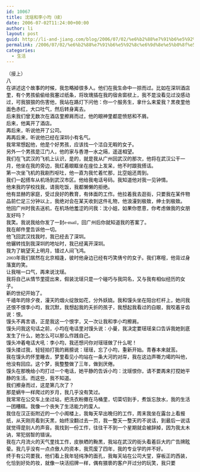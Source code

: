 ```yaml
---
id: 10067
title: 沈瑶和李小均（续）
date: 2006-07-02T11:24:00+00:00
author: li
layout: post
guid: http://li-and-jiang.com/blog/2006/07/02/%e6%b2%88%e7%91%b6%e5%92%8c%e6%9d%8e%e5%b0%8f%e5%9d%87%ef%bc%88%e7%bb%ad%ef%bc%89/
permalink: /2006/07/02/%e6%b2%88%e7%91%b6%e5%92%8c%e6%9d%8e%e5%b0%8f%e5%9d%87%ef%bc%88%e7%bb%ad%ef%bc%89/
categories:
  - 生活
---
```

<div>
  <font size="2">（接上）</font>
</div>

<div>
  <font face="宋体" color="#000000" size="2">八</font><font color="#000000"><span lang="EN-US"><font face="宋体"><font size="2"> <br /></font></font></span><font size="2">在讲述这个故事的时候，我忽略掉很多人。他们在我生命中一掠而过。比如在深圳酒店里，有个男孩偷偷给我塞过纸条，将玫瑰插在我的宿舍窗棂上，我不是没看见过没感动过，可我狠狠的伤害他，我站在路灯下问他：你一个服务生，拿什么来爱我？黑夜里他面色赤红，大口吐气，然后转身离去。</font></font><font face="宋体"><font color="#000000"><font size="2"><span lang="EN-US"> <br /></span>后来我们曾无数次在酒店里擦肩而过，他的眼神里都是愤怒和不屑。</font></font></font><font face="宋体"><font color="#000000"><font size="2"><span lang="EN-US"> <br /></span>后来，他离开了酒店。</font></font></font><font face="宋体"><font color="#000000"><font size="2"><span lang="EN-US"> <br /></span>再后来，听说他开了公司。</font></font></font><font face="宋体"><font color="#000000"><font size="2"><span lang="EN-US"> <br /></span>再再后来，听说他已经在深圳小有名气。</font></font></font><font face="宋体"><font color="#000000"><font size="2"><span lang="EN-US"> <br /></span>我常常想起他，他是个好男孩，应该找一个洁白无暇的女子。</font></font></font><span lang="EN-US"><br /></span><font face="宋体" color="#000000" size="2">另外一个男孩是江门人，他的家与香港一水之隔，遥遥相望。</font><font color="#000000"><font face="宋体"><font size="2"><span lang="EN-US"> <br /></span>我们在飞武汉的飞机上认识，是的，就是我从广州回武汉的那次，他将在武汉公干一月，他坐在我的旁边，我红着眼眶坐在座位上发呆，他不时跟我搭话。</font></font></font><font color="#000000"><font face="宋体"><font size="2"><span lang="EN-US"> <br /></span>第一次坐飞机的我剧烈呕吐，他一直为我忙着忙那，比空姐还周到。</font></font></font><font color="#000000"><font face="宋体"><font size="2"><span lang="EN-US"> <br /></span>我们一起搭车从机场到武汉市区。他给我电话号码。我知道他对我一见钟情。</font></font></font><font color="#000000"><font face="宋体"><font size="2"><span lang="EN-US"> <br /></span>他来我的学校找我，请我吃饭，我都懒懒的拒绝。</font></font></font><font color="#000000"><font face="宋体"><font size="2"><span lang="EN-US"> <br /></span>他有显赫的家庭，受过良好的教育，有体面的工作。他拉着我去逛街，只要我在某件物品前伫足三分钟以上，我绝对会在某天收到这件礼物，他浪漫到极致，绅士到极致。</font></font></font><font face="宋体"><font size="2"><font color="#000000"><span lang="EN-US"> <br /></span>他回广州时我去送机，在机场他羞涩的问我：</font><font color="#000000">沈小姐，如果你愿意，你考虑做我的女朋友好吗？</font></font></font><font face="宋体"><font color="#000000"><font size="2"><span lang="EN-US"> <br /></span>我笑。我说我给你发了一封<span lang="EN-US">e-mail</span>，回广州后你就知道我的答案了。</font></font></font><span lang="EN-US"><br /></span><font face="宋体" color="#000000" size="2">我在邮件里告诉他一切。</font><font color="#000000"><span lang="EN-US"><font face="宋体"><font size="2"> <br /></font></font></span><font size="2">他飞回武汉找我时，我已经去了深圳。</font></font><font face="宋体"><font color="#000000"><font size="2"><span lang="EN-US"> <br /></span>他辗转找到我深圳的地址时，我已经离开深圳。</font></font></font><font face="宋体"><font color="#000000"><font size="2"><span lang="EN-US"> <br /></span>我为了眺望天上明月，错过人间飞鸿。</font></font></font><font face="宋体"><font color="#000000"><font size="2"><span lang="EN-US"> <br />2003</span>年我们居然在北京相逢，彼时他身边已经有巧笑倩兮的女子。我们寒暄，他背过身落寞的笑。</font></font></font><span lang="EN-US"><br /></span><font face="宋体" color="#000000" size="2">让我喘一口气，再来说沈瑶。</font><font color="#000000"><span lang="EN-US"><font face="宋体"><font size="2"> <br /></font></font></span><font size="2">我将自己从情节里提出来，假装沈瑶只是一个碰巧与我同名，又与我有相似经历的女子。</font></font><span lang="EN-US"><br /></span><font face="宋体" color="#000000" size="2">新的世纪开始了。</font><span lang="EN-US"><br /></span><font face="宋体" color="#000000" size="2">千禧年的除夕夜，漫天的烟火绽放如花，分外妖娆。我和馒头坐在阳台栏杆上，她问我还恨不恨李小均，我沉默，我想起我的夭折的孩子，我想起我看过的白眼，我咬着牙齿说：恨。</font><font color="#000000"><span lang="EN-US"><font face="宋体"><font size="2"> <br /></font></font></span><font size="2">馒头不再言语，正是我这一个恨字，又一次让我和李小均擦肩。</font></font><font face="宋体"><font color="#000000"><font size="2"><span lang="EN-US"> <br /></span>馒头问我这句话之前，小均在电话里对馒头说：小曼，我决定要瑶瑶亲口告诉我她到底发生了什么，她怎么可以那么作践自己。</font></font></font><font face="宋体"><font color="#000000"><font size="2"><span lang="EN-US"> <br /></span>馒头冲着电话大吼：李小均，我还想问你对瑶瑶做了什么呢！</font></font></font><span lang="EN-US"><br /></span><font face="宋体" color="#000000" size="2">馒头搂过我，轻轻拍打我的肩膀说：瑶瑶，忘了小均，重新开始。青春本来就苦。</font><font color="#000000"><span lang="EN-US"><font face="宋体"><font size="2"> <br /></font></font></span><font size="2">我在馒头的怀里睡去，梦里看见小均站在一条大河的对岸，我在这边声嘶力竭的叫他，他没有回应。这个梦，我整整做了三年，做到厌倦。</font></font><font face="宋体"><font color="#000000"><font size="2"><span lang="EN-US"> <br /></span>馒头在那晚给小均打过一个电话，她平静的告诉小均：沈瑶恨你，请不要再来打搅她平静的生活。而这些，我不知道。</font></font></font><span lang="EN-US"><br /></span><font face="宋体" color="#000000" size="2">我们擦身而过，这是第几次了？</font><span lang="EN-US"><br /></span><font face="宋体" color="#000000" size="2">那是蜗牛一样爬过的岁月，我几乎没有笑过。</font><font color="#000000"><span lang="EN-US"><font face="宋体"><font size="2"> <br /></font></font></span><font size="2">我常常在公交车上坐过站，把洗衣粉撒在马桶里，切菜切到手，煮饭忘放水，我的生活一团糟糕。我像一个丧失了生活能力的废人。</font></font><font face="宋体"><font color="#000000"><font size="2"><span lang="EN-US"> <br /></span>我住在汉正街附近的一个小阁楼上，我每天早出晚归的工作，周末我坐在露台上看报纸，从天刚亮看到天黑，始终没翻过去一页，我一整天一整天的不说话，到最后一说话就觉得是别人的声音。我找到一份工作，往往干不到一个星期就会被辞掉，因为我太木讷，常犯弱智的错误。</font></font></font><span lang="EN-US"><br /></span><font face="宋体" color="#000000" size="2">我在六月流火的天气里找工作，皮肤晒的黝黑，我站在武汉的街头看着巨大的广告牌眩晕。我几乎没有一点点傲人的资本，我荒废了四年，我的专业学的并不好。</font><font color="#000000"><span lang="EN-US"><font face="宋体"><font size="2"> <br /></font></font></span><font size="2">终于有公司要我，他们看上我年轻纯净的面孔，我每天站在公司大堂，穿板正的西装，化恰到好处的妆，就像一块活招牌一样，偶有猥亵的客户开过分的玩笑，我只要</p>
